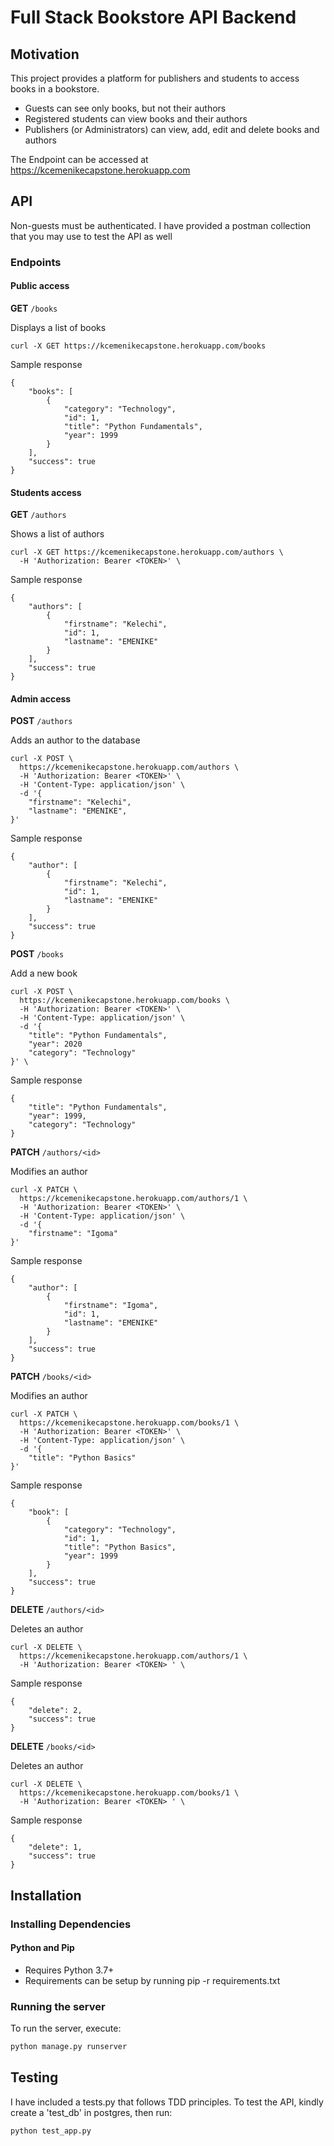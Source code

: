 # Full Stack Bookstore API Backend

## Motivation
This project provides a platform for publishers and students to access books in a bookstore.
- Guests can see only books, but not their authors
- Registered students can view books and their authors
- Publishers (or Administrators) can view, add, edit and delete books and authors

The Endpoint can be accessed at
https://kcemenikecapstone.herokuapp.com

## API
Non-guests must be authenticated. I have provided a postman collection that you may use to test the API as well

### Endpoints

#### Public access
**GET** `/books`

Displays a list of books

```
curl -X GET https://kcemenikecapstone.herokuapp.com/books
```

Sample response

```
{
    "books": [
        {
            "category": "Technology",
            "id": 1,
            "title": "Python Fundamentals",
            "year": 1999
        }
    ],
    "success": true
}
```

#### Students access
**GET** `/authors`

Shows a list of authors

```
curl -X GET https://kcemenikecapstone.herokuapp.com/authors \
  -H 'Authorization: Bearer <TOKEN>' \

```

Sample response

```
{
    "authors": [
        {
            "firstname": "Kelechi",
            "id": 1,
            "lastname": "EMENIKE"
        }
    ],
    "success": true
}
```

#### Admin access

**POST** `/authors`

Adds an author to the database

```
curl -X POST \
  https://kcemenikecapstone.herokuapp.com/authors \
  -H 'Authorization: Bearer <TOKEN>' \
  -H 'Content-Type: application/json' \
  -d '{
    "firstname": "Kelechi",
    "lastname": "EMENIKE",
}'
```
Sample response

```
{
    "author": [
        {
            "firstname": "Kelechi",
            "id": 1,
            "lastname": "EMENIKE"
        }
    ],
    "success": true
}
```
**POST** `/books`

Add a new book

```
curl -X POST \
  https://kcemenikecapstone.herokuapp.com/books \
  -H 'Authorization: Bearer <TOKEN>' \
  -H 'Content-Type: application/json' \
  -d '{
    "title": "Python Fundamentals",
    "year": 2020
    "category": "Technology"
}' \

```
Sample response
```
{
    "title": "Python Fundamentals",
    "year": 1999,
    "category": "Technology"
}
```

**PATCH** `/authors/<id>`

Modifies an author

```
curl -X PATCH \
  https://kcemenikecapstone.herokuapp.com/authors/1 \
  -H 'Authorization: Bearer <TOKEN>' \
  -H 'Content-Type: application/json' \
  -d '{
    "firstname": "Igoma"
}'
```
Sample response
```
{
    "author": [
        {
            "firstname": "Igoma",
            "id": 1,
            "lastname": "EMENIKE"
        }
    ],
    "success": true
}
```

**PATCH** `/books/<id>`

Modifies an author

```
curl -X PATCH \
  https://kcemenikecapstone.herokuapp.com/books/1 \
  -H 'Authorization: Bearer <TOKEN>' \
  -H 'Content-Type: application/json' \
  -d '{
    "title": "Python Basics"
}'
```
Sample response
```
{
    "book": [
        {
            "category": "Technology",
            "id": 1,
            "title": "Python Basics",
            "year": 1999
        }
    ],
    "success": true
}
```

**DELETE** `/authors/<id>`

Deletes an author

```
curl -X DELETE \
  https://kcemenikecapstone.herokuapp.com/authors/1 \
  -H 'Authorization: Bearer <TOKEN> ' \

```
Sample response
```
{
    "delete": 2,
    "success": true
}
```

**DELETE** `/books/<id>`

Deletes an author

```
curl -X DELETE \
  https://kcemenikecapstone.herokuapp.com/books/1 \
  -H 'Authorization: Bearer <TOKEN> ' \

```
Sample response
```
{
    "delete": 1,
    "success": true
}
```
## Installation



### Installing Dependencies

#### Python and Pip
- Requires Python 3.7+
- Requirements can be setup by running pip -r requirements.txt


### Running the server

To run the server, execute:

```bash
python manage.py runserver
```

## Testing

I have included a tests.py that follows TDD principles. To test the API, kindly create a 'test_db' in postgres, then run:

```bash
python test_app.py
```
